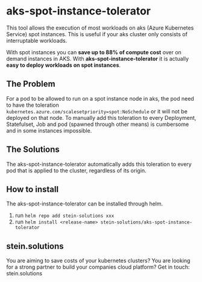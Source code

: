# aks-spot-instance-tolerator

This tool allows the execution of most workloads on aks (Azure Kubernetes Service) spot instances. This is useful if your aks cluster only consists of interruptable workloads.

With spot instances you can **save up to 88% of compute cost** over on demand instances in AKS. With **aks-spot-instance-tolerator** it is actually **easy to deploy workloads on spot instances**. 

## The Problem

For a pod to be allowed to run on a spot instance node in aks, the pod need to have the toleration `kubernetes.azure.com/scalesetpriority=spot:NoSchedule` or it will not be deployed on that node. To manually add this toleration to every Deployment, Statefulset, Job and pod (spawned through other means) is cumbersome and in some instances impossible. 

## The Solutions

The aks-spot-instance-tolerator automatically adds this toleration to every pod that is applied to the cluster, regardless of its origin. 

## How to install

The aks-spot-instance-tolerator can be installed through helm. 

1. run `helm repo add stein-solutions xxx`
2. run `helm install <release-name> stein-solutions/aks-spot-instance-tolerator`

## stein.solutions

You are aiming to save costs of your kubernetes clusters? You are looking for a strong partner to build your companies cloud platform? Get in touch: stein.solutions
